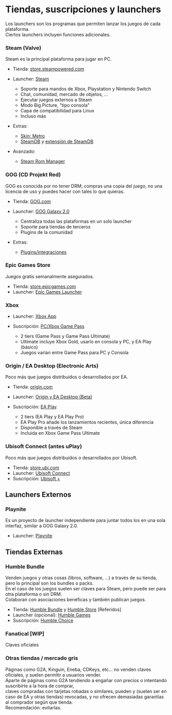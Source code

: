 # Tiendas, suscripciones y launchers  
Los launchers son los programas que permiten lanzar los juegos de cada plataforma.  
Ciertos launchers incluyen funciones adicionales.  

### Steam  (Valve)
Steam es la principal plataforma para jugar en PC.

- Tienda: [store.steampowered.com](https://store.steampowered.com)  
- Launcher: [Steam](https://store.steampowered.com/about/)  

    - Soporte para mandos de Xbox, Playstation y Nintendo Switch
    - Chat, comunidad, mercado de objetos, ...
    - Ejecutar juegos externos a Steam
    - Modo Big Picture, "tipo consola"
    - Capa de compatibilidad para Linux
    - Incluso más

- Extras:

    - [Skin: Metro](https://steamcommunity.com/groups/metroskin/discussions/0/141136086931804907/)
    - [SteamDB](https://steamdb.info/sales/?min_discount=0&min_rating=0&cc=eu) y [extensión de SteamDB](https://steamdb.info/extension/)

- Avanzado:

    - [Steam Rom Manager](https://steamgriddb.github.io/steam-rom-manager/)

### GOG  (CD Projekt Red)
GOG es conocida por no tener DRM; compras una copia del juego, no una licencia de uso y puedes hacer con tales lo que quieras.  

- Tienda: [GOG.com](https://gog.com)
- Launcher: [GOG Galaxy 2.0](https://www.gog.com/galaxy)

    - Centraliza todas las plataformas en un solo launcher
    - Soporte para tiendas de terceros
    - Plugins de la comunidad

- Extras: 

    - [Plugins/integraciones](https://github.com/borger/scoop-galaxy-integrations)

### Epic Games Store
Juegos gratis semanalmente asegurados.  

- Tienda: [store.epicgames.com](https://store.epicgames.com/es-ES/)
- Launcher: [Epic Games Launcher](https://store.epicgames.com/es-ES/download)

### Xbox

- Launcher: [Xbox App](https://apps.microsoft.com/store/detail/xbox/9MV0B5HZVK9Z?hl=es-es&gl=ES)
- Suscripción: [PC/Xbox Game Pass](https://www.xbox.com/es-MX/xbox-game-pass/pc-game-pass)

    - 2 tiers (Game Pass y Game Pass Ultimate)
    - Ultimate incluye Xbox Gold, usarlo en consola y PC, y EA Play (básico)
    - Juegos varían entre Game Pass para PC y Consola

### Origin / EA Desktop (Electronic Arts)
Poco más que juegos distribuidos o desarrollados por EA.  

- Tienda: [origin.com](https://www.origin.com/esp/es-es/store#%2Fstore)
- Launcher: [Origin y EA Desktop (Beta)](https://www.origin.com/deu/es-es/store/download)
- Suscripción: [EA Play](https://www.origin.com/esp/es-es/store/ea-play)

    - 2 tiers (EA Play y EA Play Pro)
    - EA Play Pro añade los lanzamientos recientes, única diferencia
    - Disponible a través de Steam
    - Incluida en Xbox Game Pass Ultimate

### Ubisoft Connect (antes uPlay)
Poco más que juegos distribuidos o desarrollados por Ubisoft.

- Tienda: [store.ubi.com](https://store.ubi.com/es/home)
- Launcher: [Ubisoft Connect](https://ubisoftconnect.com/es-ES/)
- Suscripción: [Ubisoft +](https://plus.ubisoft.com/es-es/)

## Launchers Externos

### Playnite
Es un proyecto de launcher independiente para juntar todos los en una sola interfaz, similar a GOG Galaxy 2.0.  

- Launcher: [Playnite](https://playnite.link/)

## Tiendas Externas

### Humble Bundle
Venden juegos y otras cosas (libros, software, ...) a través de su tienda, pero lo principal son los bundles o packs.  
En el caso de los juegos suelen ser claves para Steam, pero puede ser para otra plataforma o sin DRM.  
Colaboran con asociaciones benéficas y también publican juegos.  

- Tienda: [Humble Bundle](https://www.humblebundle.com/?partner=linx_esp) y [Humble Store](https://www.humblebundle.com/store?partner=linx_esp) [Referidos]
- Launcher (opcional): [Humble Games](https://www.humblebundle.com/membership/collection?hmb_source=navbar)
- Suscripción: [Humble Choice](https://www.humblebundle.com/membership?partner=linx_esp)
  
### Fanatical [WIP]
Claves oficiales

### Otras tiendas / mercado gris
Páginas como G2A, Kinguin, Eneba, CDKeys, etc... no venden claves oficiales, y suelen permitir a usuarios vender.  
Aparte de páginas como G2A tendiendo a engañar con precios o intentando suscribirte a la hora de comprar,  
claves compradas con tarjetas robadas o similares, pueden y (suelen ser en caso de EA y otras tiendas) revocadas, y no ofrecen demasiadas garantías al comprador según que tienda.  
Recomendación: evitarlas.
